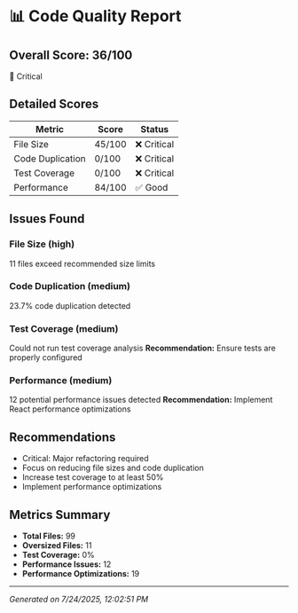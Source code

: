 # 📊 Code Quality Report

## Overall Score: 36/100

🔴 Critical

## Detailed Scores

| Metric | Score | Status |
|--------|-------|--------|
| File Size | 45/100 | ❌ Critical |
| Code Duplication | 0/100 | ❌ Critical |
| Test Coverage | 0/100 | ❌ Critical |
| Performance | 84/100 | ✅ Good |

## Issues Found


### File Size (high)
11 files exceed recommended size limits



### Code Duplication (medium)
23.7% code duplication detected



### Test Coverage (medium)
Could not run test coverage analysis
**Recommendation:** Ensure tests are properly configured


### Performance (medium)
12 potential performance issues detected
**Recommendation:** Implement React performance optimizations


## Recommendations

- Critical: Major refactoring required
- Focus on reducing file sizes and code duplication
- Increase test coverage to at least 50%
- Implement performance optimizations

## Metrics Summary

- **Total Files:** 99
- **Oversized Files:** 11
- **Test Coverage:** 0%
- **Performance Issues:** 12
- **Performance Optimizations:** 19

---
*Generated on 7/24/2025, 12:02:51 PM*